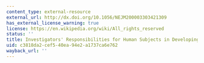 ```yaml
---
content_type: external-resource
external_url: http://dx.doi.org/10.1056/NEJM200003303421309
has_external_license_warning: true
license: https://en.wikipedia.org/wiki/All_rights_reserved
status: ''
title: Investigators' Responsibilities for Human Subjects in Developing Countries
uid: c3818da2-cef5-40ea-94e2-a1737ca6e762
wayback_url: ''
---
```

